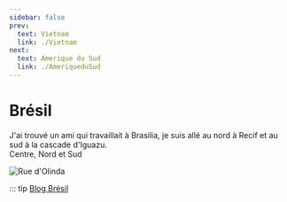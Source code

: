 ```yaml
---
sidebar: false
prev: 
  text: Vietnam
  link: ./Vietnam
next: 
  text: Amerique du Sud
  link: ./AmeriqueduSud
---
```


# Brésil

J'ai trouvé un ami qui travaillait à Brasilia, je suis allé au nord à Recif et au sud à la cascade d'Iguazu.<br />
Centre, Nord et Sud

<img :src="$withBase('/img/rue_bresil_zero.jpg')" alt="Rue d'Olinda">

::: tip
[Blog Brésil](http://bresil.rouquin.me/)
